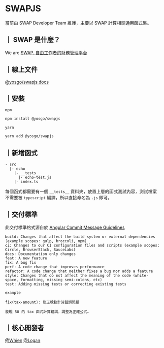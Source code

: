 # SWAPJS

當前由 SWAP Developer Team 維護，主要以 SWAP 計算相關通用函式集。

## ｜ SWAP 是什麼？

We are [SWAP. 自由工作者的財務管理平台](https://swap.work/)

## ｜線上文件

[@yosgo/swapjs docs](https://yosgo-open-source.github.io/swapjs/)

## ｜安裝

`npm`

```bash
npm install @yosgo/swapjs
```

`yarn`

```bash
yarn add @yosgo/swapjs
```

## ｜新增函式

```
- src
  |- echo
    |- __tests__
      |- echo-test.js
    |- index.ts
```

每個函式都需要有一個 `__tests__` 資料夾，放置上層的函式測試內容，測試檔案不需要被 `typescript` 編譯，所以直接命名為 `.js` 即可。

## ｜交付標準

此交付標準格式源自於 [Angular Commit Message Guidelines](https://gist.github.com/brianclements/841ea7bffdb01346392c#file-commit-formatting-md)

```
build: Changes that affect the build system or external dependencies (example scopes: gulp, broccoli, npm)
ci: Changes to our CI configuration files and scripts (example scopes: Circle, BrowserStack, SauceLabs)
docs: Documentation only changes
feat: A new feature
fix: A bug fix
perf: A code change that improves performance
refactor: A code change that neither fixes a bug nor adds a feature
style: Changes that do not affect the meaning of the code (white-space, formatting, missing semi-colons, etc)
test: Adding missing tests or correcting existing tests
```

`example`

```
fix(tax-amount): 修正稅務計算錯誤問題

發現 50 的 tax 函式計算錯誤，調整為正確公式。
```

## ｜核心開發者

[@Whien](https://github.com/madeinfree)
[@Logan](https://github.com/clothe09986)
